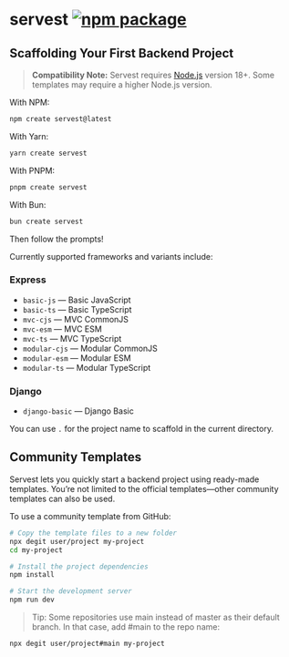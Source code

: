 
# servest <a href="https://npmjs.com/package/servest"><img src="https://img.shields.io/npm/v/servest" alt="npm package"></a>

## Scaffolding Your First Backend Project

> **Compatibility Note:**
> Servest requires [Node.js](https://nodejs.org/en/) version 18+. Some templates may require a higher Node.js version.

With NPM:

```bash
npm create servest@latest
```

With Yarn:

```bash
yarn create servest
```

With PNPM:

```bash
pnpm create servest
```

With Bun:

```bash
bun create servest
```

Then follow the prompts!

<!-- You can also directly specify the project name, type, and variant via additional command line options. For example, to scaffold an Express Basic JS project:

```bash
# npm 7+, extra double-dash is needed:
npm create servest@latest my-backend-app -- --type express --variant basic-js

# yarn
yarn create servest my-backend-app --type express --variant basic-js

# pnpm
pnpm create servest my-backend-app --type express --variant basic-js

# Bun
bun create servest my-backend-app --type express --variant basic-js
``` -->

Currently supported frameworks and variants include:

### Express
- `basic-js` — Basic JavaScript
- `basic-ts` — Basic TypeScript
- `mvc-cjs` — MVC CommonJS
- `mvc-esm` — MVC ESM
- `mvc-ts` — MVC TypeScript
- `modular-cjs` — Modular CommonJS
- `modular-esm` — Modular ESM
- `modular-ts` — Modular TypeScript

### Django
- `django-basic` — Django Basic


You can use `.` for the project name to scaffold in the current directory.

## Community Templates

Servest lets you quickly start a backend project using ready-made templates. You’re not limited to the official templates—other community templates can also be used.

To use a community template from GitHub:

```bash
# Copy the template files to a new folder
npx degit user/project my-project
cd my-project

# Install the project dependencies
npm install

# Start the development server
npm run dev
```

> Tip: Some repositories use main instead of master as their default branch. In that case, add #main to the repo name:

```bash
npx degit user/project#main my-project
```
